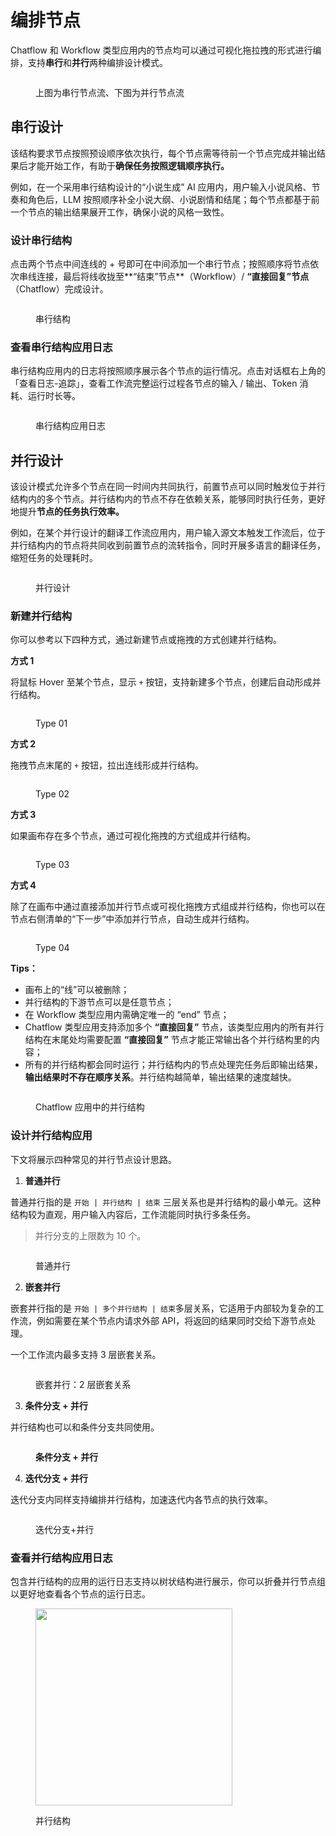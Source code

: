 # 编排节点

Chatflow 和 Workflow 类型应用内的节点均可以通过可视化拖拉拽的形式进行编排，支持**串行**和**并行**两种编排设计模式。

<figure><img src="https://assets-docs.dify.ai/img/zh_CN/workflow/d953a1833be40d3f3531bc87a318a01f.webp" alt=""><figcaption><p>上图为串行节点流、下图为并行节点流</p></figcaption></figure>

## 串行设计

该结构要求节点按照预设顺序依次执行，每个节点需等待前一个节点完成并输出结果后才能开始工作，有助于**确保任务按照逻辑顺序执行。**

例如，在一个采用串行结构设计的“小说生成” AI 应用内，用户输入小说风格、节奏和角色后，LLM 按照顺序补全小说大纲、小说剧情和结尾；每个节点都基于前一个节点的输出结果展开工作，确保小说的风格一致性。

### 设计串行结构

点击两个节点中间连线的 + 号即可在中间添加一个串行节点；按照顺序将节点依次串线连接，最后将线收拢至\*\*“结束”节点\*\*（Workflow）/ **“直接回复”节点**（Chatflow）完成设计。

<figure><img src="https://assets-docs.dify.ai/img/zh_CN/workflow/a8e667db921724003a25ea3e0ff1a6c4.webp" alt=""><figcaption><p>串行结构</p></figcaption></figure>

### 查看串行结构应用日志

串行结构应用内的日志将按照顺序展示各个节点的运行情况。点击对话框右上角的 「查看日志-追踪」，查看工作流完整运行过程各节点的输入 / 输出、Token 消耗、运行时长等。

<figure><img src="https://assets-docs.dify.ai/img/zh_CN/workflow/0304b97be382be96b1e31cdf9dd6daa4.webp" alt=""><figcaption><p>串行结构应用日志</p></figcaption></figure>

## 并行设计

该设计模式允许多个节点在同一时间内共同执行，前置节点可以同时触发位于并行结构内的多个节点。并行结构内的节点不存在依赖关系，能够同时执行任务，更好地提升**节点的任务执行效率。**

例如，在某个并行设计的翻译工作流应用内，用户输入源文本触发工作流后，位于并行结构内的节点将共同收到前置节点的流转指令，同时开展多语言的翻译任务，缩短任务的处理耗时。

<figure><img src="https://assets-docs.dify.ai/img/zh_CN/workflow/5a376e874e6161558b88886c00a54e93.webp" alt=""><figcaption><p>并行设计</p></figcaption></figure>

### 新建并行结构

你可以参考以下四种方式，通过新建节点或拖拽的方式创建并行结构。

**方式 1**

将鼠标 Hover 至某个节点，显示 `+` 按钮，支持新建多个节点，创建后自动形成并行结构。

<figure><img src="https://assets-docs.dify.ai/img/zh_CN/workflow/69f48f404633be9b9f8179ee7295f6ee.webp" alt=""><figcaption><p>Type 01</p></figcaption></figure>

**方式 2**

拖拽节点末尾的 `+` 按钮，拉出连线形成并行结构。

<figure><img src="https://assets-docs.dify.ai/img/zh_CN/workflow/827bfab4d27cc9dfc798a74fafb3fe84.webp" alt=""><figcaption><p>Type 02</p></figcaption></figure>

**方式 3**

如果画布存在多个节点，通过可视化拖拽的方式组成并行结构。

<figure><img src="https://assets-docs.dify.ai/img/zh_CN/workflow/404a67b5e622de1f74325ef3ef3c08bf.webp" alt=""><figcaption><p>Type 03</p></figcaption></figure>

**方式 4**

除了在画布中通过直接添加并行节点或可视化拖拽方式组成并行结构，你也可以在节点右侧清单的“下一步”中添加并行节点，自动生成并行结构。

<figure><img src="https://assets-docs.dify.ai/img/zh_CN/workflow/5c326dc14a17b352e2e499bde173ce9b.webp" alt=""><figcaption><p>Type 04</p></figcaption></figure>

**Tips：**

* 画布上的“线”可以被删除；
* 并行结构的下游节点可以是任意节点；
* 在 Workflow 类型应用内需确定唯一的 “end” 节点；
* Chatflow 类型应用支持添加多个 **“直接回复”** 节点，该类型应用内的所有并行结构在末尾处均需要配置 **“直接回复”** 节点才能正常输出各个并行结构里的内容；
* 所有的并行结构都会同时运行；并行结构内的节点处理完任务后即输出结果，**输出结果时不存在顺序关系**。并行结构越简单，输出结果的速度越快。

<figure><img src="https://assets-docs.dify.ai/img/zh_CN/workflow/806200954e3f6939772bc8b7880b8627.webp" alt=""><figcaption><p>Chatflow 应用中的并行结构</p></figcaption></figure>

### 设计并行结构应用

下文将展示四种常见的并行节点设计思路。

1. **普通并行**

普通并行指的是 `开始 | 并行结构 | 结束` 三层关系也是并行结构的最小单元。这种结构较为直观，用户输入内容后，工作流能同时执行多条任务。

> 并行分支的上限数为 10 个。

<figure><img src="https://assets-docs.dify.ai/img/zh_CN/workflow/aa630d80beb586f1e07b9f2e21042461.webp" alt=""><figcaption><p>普通并行</p></figcaption></figure>

2. **嵌套并行**

嵌套并行指的是 `开始 | 多个并行结构 | 结束`多层关系，它适用于内部较为复杂的工作流，例如需要在某个节点内请求外部 API，将返回的结果同时交给下游节点处理。

一个工作流内最多支持 3 层嵌套关系。

<figure><img src="https://assets-docs.dify.ai/img/zh_CN/workflow/437203ffb3bb06835ea922256c1e143d.webp" alt=""><figcaption><p>嵌套并行：2 层嵌套关系</p></figcaption></figure>

3. **条件分支 + 并行**

并行结构也可以和条件分支共同使用。

<figure><img src="https://assets-docs.dify.ai/img/zh_CN/workflow/7d04ec09025ef6b26644e9e10d37737d.webp" alt=""><figcaption><p><strong>条件分支 + 并行</strong></p></figcaption></figure>

4. **迭代分支 + 并行**

迭代分支内同样支持编排并行结构，加速迭代内各节点的执行效率。

<figure><img src="https://assets-docs.dify.ai/img/zh_CN/workflow/73bb4404f5944426349693326b01e4cd.webp" alt=""><figcaption><p>迭代分支+并行</p></figcaption></figure>

### 查看并行结构应用日志

包含并行结构的应用的运行日志支持以树状结构进行展示，你可以折叠并行节点组以更好地查看各个节点的运行日志。

<figure><img src="https://assets-docs.dify.ai/img/zh_CN/workflow/65a9f4e9a03b31686993b0a701da4a34.webp" alt="" width="315"><figcaption><p>并行结构</p></figcaption></figure>
